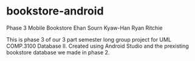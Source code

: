 # bookstore-android
Phase 3 Mobile Bookstore
Ehan Sourn Kyaw-Han Ryan Ritchie

This is phase 3 of our 3 part semester long group project for UML COMP.3100 Database II. Created using Android Studio and the prexisting bookstore
database we made in phase 2. 
